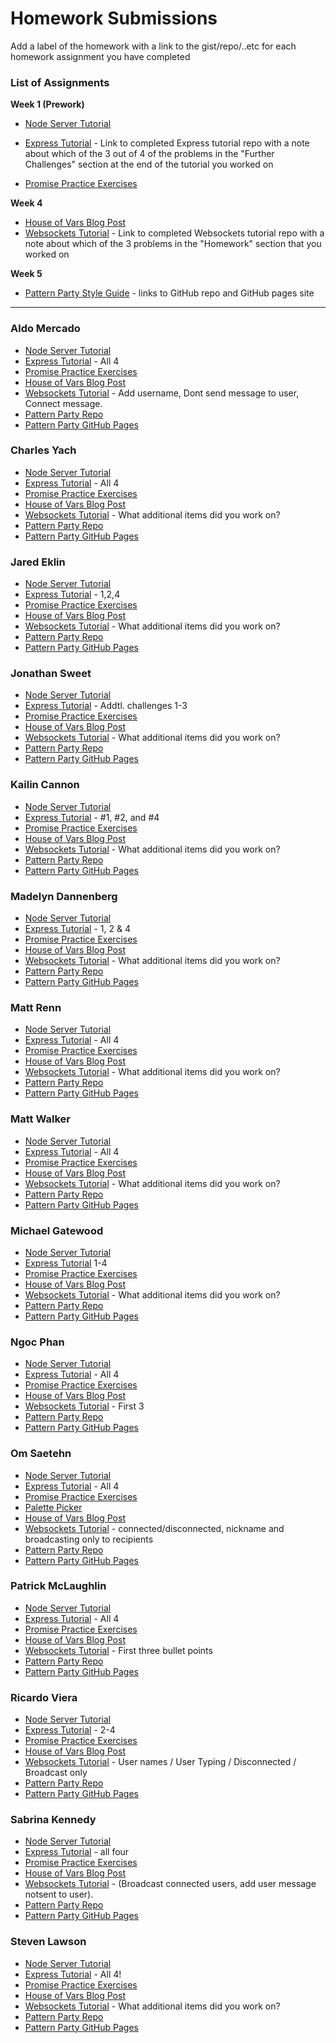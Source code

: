 # Homework Submissions

Add a label of the homework with a link to the gist/repo/..etc for each homework assignment you have completed

### List of Assignments

**Week 1 (Prework)**

* [Node Server Tutorial](http://frontend.turing.io/lessons/module-4/node-prework.html)

* [Express Tutorial](https://medium.com/@jaeger.rob/introduction-to-nodes-express-js-db5617047150) - Link to completed Express tutorial repo with a note about which of the 3 out of 4 of the problems in the "Further Challenges" section at the end of the tutorial you worked on

* [Promise Practice Exercises](https://gist.github.com/robbiejaeger/dc8f55c1f9462741090862f736b82cab)

**Week 4**

* [House of Vars Blog Post]()
* [Websockets Tutorial](https://socket.io/get-started/chat/) - Link to completed Websockets tutorial repo with a note about which of the 3 problems in the "Homework" section that you worked on

**Week 5**

* [Pattern Party Style Guide](http://frontend.turing.io/projects/pattrn-party.html) - links to GitHub repo and GitHub pages site

---

### Aldo Mercado

* [Node Server Tutorial](https://github.com/amercado1014/node-server-tutorial)
* [Express Tutorial](https://github.com/amercado1014/express-tutorial) - All 4
* [Promise Practice Exercises](https://github.com/amercado1014/promise-practice-exercises)
* [House of Vars Blog Post]()
* [Websockets Tutorial](https://github.com/amercado1014/chat-example) - Add username, Dont send message to user, Connect message. 
* [Pattern Party Repo]()
* [Pattern Party GitHub Pages]()

### Charles Yach

* [Node Server Tutorial](https://github.com/CharlesY712/node-prework)
* [Express Tutorial](https://github.com/CharlesY712/express-prework) - All 4
* [Promise Practice Exercises](https://github.com/CharlesY712/promises-prework)
* [House of Vars Blog Post]()
* [Websockets Tutorial]() - What additional items did you work on?
* [Pattern Party Repo]()
* [Pattern Party GitHub Pages]()

### Jared Eklin

* [Node Server Tutorial](https://github.com/jaredeklin/node-prework)
* [Express Tutorial](https://github.com/jaredeklin/express-tutorial) - 1,2,4
* [Promise Practice Exercises](https://gist.github.com/jaredeklin/c0b3f4027fe8f73bcbb94ffac8b54e27)
* [House of Vars Blog Post]()
* [Websockets Tutorial]() - What additional items did you work on?
* [Pattern Party Repo]()
* [Pattern Party GitHub Pages]()

### Jonathan Sweet

* [Node Server Tutorial](https://github.com/JSweet314/node-server-tutorial)
* [Express Tutorial](https://github.com/JSweet314/express-tutorial) - Addtl. challenges 1-3
* [Promise Practice Exercises](https://github.com/JSweet314/promise-practice-exercises)
* [House of Vars Blog Post]()
* [Websockets Tutorial]() - What additional items did you work on?
* [Pattern Party Repo]()
* [Pattern Party GitHub Pages]()

### Kailin Cannon

* [Node Server Tutorial](https://github.com/Kc2693/prework-node)
* [Express Tutorial](https://github.com/Kc2693/prework-express) - #1, #2, and #4
* [Promise Practice Exercises](https://repl.it/@Kailin/Promises-Practice)
* [House of Vars Blog Post]()
* [Websockets Tutorial]() - What additional items did you work on?
* [Pattern Party Repo]()
* [Pattern Party GitHub Pages]()

### Madelyn Dannenberg

* [Node Server Tutorial](https://github.com/mmdberg/messages-practice)
* [Express Tutorial](https://github.com/mmdberg/express-practice) - 1, 2 & 4
* [Promise Practice Exercises](https://gist.github.com/mmdberg/5f818f5fa954a4b788752e12ffbe09ee)
* [House of Vars Blog Post]()
* [Websockets Tutorial]() - What additional items did you work on?
* [Pattern Party Repo](https://github.com/mmdberg/Pattrn-Party)
* [Pattern Party GitHub Pages](https://mmdberg.github.io/Pattrn-Party/)

### Matt Renn

* [Node Server Tutorial](https://github.com/rennmatthewp/node-server-tutorial)
* [Express Tutorial](https://github.com/rennmatthewp/express-tutorial) - All 4
* [Promise Practice Exercises](https://repl.it/@rennmatthewp/promises-pledges)
* [House of Vars Blog Post]()
* [Websockets Tutorial]() - What additional items did you work on?
* [Pattern Party Repo]()
* [Pattern Party GitHub Pages]()

### Matt Walker

* [Node Server Tutorial](https://github.com/mttwlkr/node-backend/tree/master/messages)
* [Express Tutorial](https://github.com/mttwlkr/express-backend/tree/master/public) - All 4
* [Promise Practice Exercises](https://github.com/mttwlkr/promises-homework/blob/master/promises-homework.js)
* [House of Vars Blog Post]()
* [Websockets Tutorial]() - What additional items did you work on?
* [Pattern Party Repo]()
* [Pattern Party GitHub Pages]()

### Michael Gatewood

* [Node Server Tutorial](https://github.com/mngatewood/messages)
* [Express Tutorial](https://github.com/mngatewood/express-tutorial) 1-4
* [Promise Practice Exercises](https://github.com/mngatewood/promise-practice)
* [House of Vars Blog Post]()
* [Websockets Tutorial]() - What additional items did you work on?
* [Pattern Party Repo]()
* [Pattern Party GitHub Pages]()

### Ngoc Phan

* [Node Server Tutorial](https://github.com/nphan24/messages)
* [Express Tutorial](https://github.com/nphan24/express-tutorial) - All 4
* [Promise Practice Exercises](https://github.com/nphan24/promises-prework)
* [House of Vars Blog Post](https://medium.com/@ngoc.gilmore24/my-first-dive-into-an-open-source-project-31219599baa4)
* [Websockets Tutorial](https://github.com/nphan24/web-sockets) - First 3
* [Pattern Party Repo]()
* [Pattern Party GitHub Pages]()

### Om Saetehn

* [Node Server Tutorial](https://github.com/chunktooth/node-http)
* [Express Tutorial](https://github.com/chunktooth/express-intro) - All 4
* [Promise Practice Exercises](https://github.com/chunktooth/promises-practice)
* [Palette Picker](https://github.com/chunktooth/palette-picker)
* [House of Vars Blog Post](https://medium.com/@om.saetehn/open-source-contribution-refined-github-d399750323cb)
* [Websockets Tutorial](https://github.com/chunktooth/chat-socket.io) - connected/disconnected, nickname and broadcasting only to recipients
* [Pattern Party Repo]()
* [Pattern Party GitHub Pages]()

### Patrick McLaughlin

* [Node Server Tutorial](https://github.com/patrickmc21/node-prework)
* [Express Tutorial](https://github.com/patrickmc21/express-prework) - All 4
* [Promise Practice Exercises](https://github.com/patrickmc21/promises-prework)
* [House of Vars Blog Post](https://medium.com/@patrickmc21/open-source-contributions-b36b0e84107)
* [Websockets Tutorial](https://github.com/patrickmc21/websockets-tutorial) - First three bullet points
* [Pattern Party Repo]()
* [Pattern Party GitHub Pages]()

### Ricardo Viera

* [Node Server Tutorial](https://github.com/rvwatch/node-server-tutorial)
* [Express Tutorial](https://github.com/rvwatch/express-tutorial) - 2-4
* [Promise Practice Exercises](https://gist.github.com/rvwatch/f2e6f7c6f8a4b14efa066655247f72a3)
* [House of Vars Blog Post]()
* [Websockets Tutorial](https://github.com/rvwatch/mychatter) - User names / User Typing / Disconnected / Broadcast only
* [Pattern Party Repo]()
* [Pattern Party GitHub Pages]()


### Sabrina Kennedy

* [Node Server Tutorial](https://github.com/skenne21/Node.js-tutorial)
* [Express Tutorial](https://github.com/skenne21/intro-to-express) - all four
* [Promise Practice Exercises](https://github.com/skenne21/Promise-pledges)
* [House of Vars Blog Post]()
* [Websockets Tutorial](https://github.com/skenne21/chat-box) - (Broadcast connected users, add user message notsent to user).
* [Pattern Party Repo]()
* [Pattern Party GitHub Pages]()

### Steven Lawson

* [Node Server Tutorial](https://gist.github.com/stevenleelawson/f7c33e6bd3b15d4a4f867dcfa0af687b)
* [Express Tutorial](https://github.com/stevenleelawson/express-tutorial-prework) - All 4!
* [Promise Practice Exercises](https://repl.it/@wolfshark/Promises-Practice)
* [House of Vars Blog Post]()
* [Websockets Tutorial]() - What additional items did you work on?
* [Pattern Party Repo]()
* [Pattern Party GitHub Pages]()

